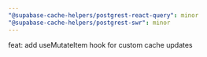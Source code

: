 ```yaml
---
"@supabase-cache-helpers/postgrest-react-query": minor
"@supabase-cache-helpers/postgrest-swr": minor
---
```


feat: add useMutateItem hook for custom cache updates
